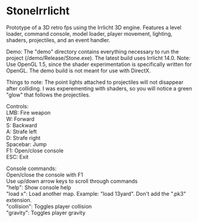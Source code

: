 # StoneIrrlicht
Prototype of a 3D retro fps using the Irrlicht 3D engine. Features a level loader, command console, model loader, player movement, lighting, shaders, projectiles, and an event handler. 

Demo: The "demo" directory contains everything necessary to run the project (/demo/Release/Stone.exe). The latest build uses Irrlicht 14.0. Note: Use OpenGL 1.5, since the shader experimentation is specifically written for OpenGL. The demo build is not meant for use with DirectX.

Things to note:
The point lights attached to projectiles will not disappear after colliding. I was experementing with shaders, so you will notice a green "glow" that follows the projectiles. 

Controls:  
LMB: Fire weapon  
W: Forward  
S: Backward  
A: Strafe left  
D: Strafe right  
Spacebar: Jump  
F1: Open/close console  
ESC: Exit  

Console commands:  
Open/close the console with F1  
Use up/down arrow keys to scroll through commands  
"help": Show console help  
"load x": Load another map. Example: "load 13yard". Don't add the ".pk3" extension.    
"collision": Toggles player collision  
"gravity": Toggles player gravity  
